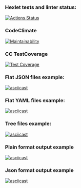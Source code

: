 ### Hexlet tests and linter status:
[![Actions Status](https://github.com/kozenalex/python-project-50/workflows/hexlet-check/badge.svg)](https://github.com/kozenalex/python-project-50/actions)
### CodeClimate
[![Maintainability](https://api.codeclimate.com/v1/badges/059672a5c4b35ca1daba/maintainability)](https://codeclimate.com/github/kozenalex/python-project-50/maintainability)
### CC TestCoverage
[![Test Coverage](https://api.codeclimate.com/v1/badges/059672a5c4b35ca1daba/test_coverage)](https://codeclimate.com/github/kozenalex/python-project-50/test_coverage)
### Flat JSON files example:
[![asciicast](https://asciinema.org/a/wyRAkLQ6YfW8t0vQAyYw5Wra5.svg)](https://asciinema.org/a/wyRAkLQ6YfW8t0vQAyYw5Wra5)
### Flat YAML files example:
[![asciicast](https://asciinema.org/a/Q8q83xgUKOwWIV0mPhjwq2iqp.svg)](https://asciinema.org/a/Q8q83xgUKOwWIV0mPhjwq2iqp)
### Tree files example:
[![asciicast](https://asciinema.org/a/Tp3NO0e5VMKZhvWJumb9tlzRm.svg)](https://asciinema.org/a/Tp3NO0e5VMKZhvWJumb9tlzRm)
### Plain format output example
[![asciicast](https://asciinema.org/a/ElGfEgtKMbEZiUMuRIKOXTDVb.svg)](https://asciinema.org/a/ElGfEgtKMbEZiUMuRIKOXTDVb)
### Json format output example
[![asciicast](https://asciinema.org/a/9QWENBZzQQKN1NIgkU1EyR8r5.svg)](https://asciinema.org/a/9QWENBZzQQKN1NIgkU1EyR8r5)